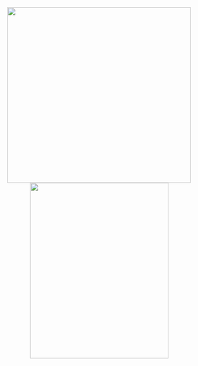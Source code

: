 <div align="center">

<img height=400 width=418 src="https://github-readme-stats.vercel.app/api?username=xyz2094&show_icons=true&theme=github_dark_dimmed">
<img height=400 width=315 src="https://github-readme-stats.vercel.app/api/top-langs/?username=xyz2094&layout=compact&theme=github_dark_dimmed">

</div>

